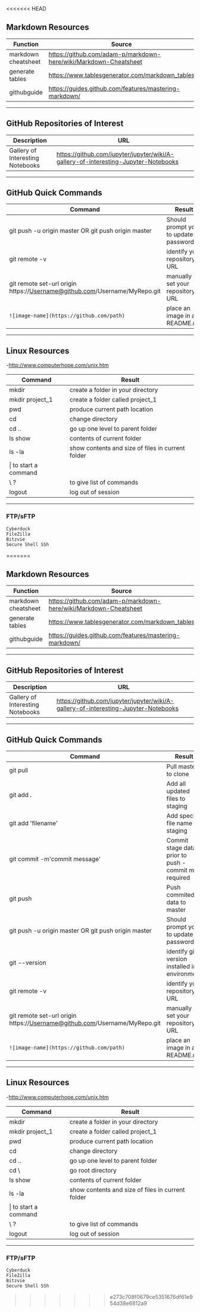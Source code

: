 <<<<<<< HEAD
## Markdown Resources

|Function|Source|
|---|---|
|markdown cheatsheet|	https://github.com/adam-p/markdown-here/wiki/Markdown-Cheatsheet|
|generate tables|	https://www.tablesgenerator.com/markdown_tables|
|githubguide|https://guides.github.com/features/mastering-markdown/|

---
## GitHub Repositories of Interest
|Description|	URL|
|---|---|
|Gallery of Interesting Notebooks|	https://github.com/jupyter/jupyter/wiki/A-gallery-of-interesting-Jupyter-Notebooks|

---
## GitHub Quick Commands
|Command|	Result|
|---|---|
|git push -u origin master OR git push origin master|	Should prompt you to update password|
|git remote -v|	identify your repository URL|
|git remote set-url origin https://Username@github.com/Username/MyRepo.git| manually set your repository URL|
|```![image-name](https://github.com/path)```|place an image in a README.md|

---
## Linux Resources
-http://www.computerhope.com/unix.htm

|Command|Result|
|---|---|
|mkdir|	create a folder in your directory
|mkdir project_1|	create a folder called project_1
|pwd|	produce current path location
|cd|	change directory
|cd ..|	go up one level to parent folder
|ls	show| contents of current folder
|ls -la|	show contents and size of files in current folder
|\|	to start a command
|\ ?|	to give list of commands
|logout|	log out of session|

---
### FTP/sFTP
```
Cyberduck
FileZilla
Bitzvie
Secure Shell SSh
```
=======
## Markdown Resources

|Function|Source|
|---|---|
|markdown cheatsheet|	https://github.com/adam-p/markdown-here/wiki/Markdown-Cheatsheet|
|generate tables|	https://www.tablesgenerator.com/markdown_tables|
|githubguide|https://guides.github.com/features/mastering-markdown/|

---
## GitHub Repositories of Interest
|Description|	URL|
|---|---|
|Gallery of Interesting Notebooks|	https://github.com/jupyter/jupyter/wiki/A-gallery-of-interesting-Jupyter-Notebooks|

---
## GitHub Quick Commands
|Command|	Result|
|---|---|
|git pull | Pull master to clone|
|git add . | Add all updated files to staging|
|git add 'filename' | Add specific file name to staging|
|git commit -m'commit message' | Commit stage data prior to push - commit msg required|
|git push | Push commited data to master|
|git push -u origin master OR git push origin master|	Should prompt you to update password|
|git --version| identify git version installed in environment|
|git remote -v|	identify your repository URL|
|git remote set-url origin https://Username@github.com/Username/MyRepo.git| manually set your repository URL|
|```![image-name](https://github.com/path)```|place an image in a README.md|

---
## Linux Resources
-http://www.computerhope.com/unix.htm

|Command|Result|
|---|---|
|mkdir|	create a folder in your directory
|mkdir project_1|	create a folder called project_1
|pwd|	produce current path location
|cd|	change directory
|cd ..|	go up one level to parent folder
|cd \ |	go root directory
|ls	show| contents of current folder
|ls -la|	show contents and size of files in current folder
|\|	to start a command
|\ ?|	to give list of commands
|logout|	log out of session|

---
### FTP/sFTP
```
Cyberduck
FileZilla
Bitzvie
Secure Shell SSh
```
>>>>>>> e273c708f0679ce5351676df61e954d38e6812a9
